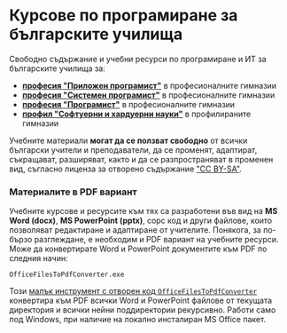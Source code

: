 # Курсове по програмиране за българските училища

Свободно съдържание и учебни ресурси по програмиране и ИТ за българските училища за:
 - [**професия "Приложен програмист"**](https://github.com/BG-IT-Edu/School-Programming/tree/main/Courses/Applied-Programmer) в професионалните гимназии
 - [**професия "Системен програмист"**](https://github.com/BG-IT-Edu/School-Programming/tree/main/Courses/System-Programmer) в професионалните гимназии
 - [**професия "Програмист"**](https://github.com/BG-IT-Edu/School-Programming/tree/main/Courses/Programmer) в професионалните гимназии
 - [**профил "Софтуерни и хардуерни науки"**](https://github.com/BG-IT-Edu/School-Programming/tree/main/Courses/Software-Sciences) в профилираните гимназии
 
Учебните материали **могат да се ползват свободно** от всички български учители и преподаватели, да се променят, адаптират, съкращават, разширяват, както и да се разпространяват в променен вид, съгласно лиценза за отворено съдържание ["CC BY-SA"](https://creativecommons.org/licenses/by-sa/4.0/).

### Материалите в PDF вариант

Учебните курсове и ресурсите към тях са разработени във вид на **MS Word (docx)**, **MS PowerPoint (pptx)**, сорс код и други файлове, които позволяват редактиране и адаптиране от учителите. Понякога, за по-бързо разглеждане, е необходим и PDF вариант на учебните ресурси. Може да конвертирате Word и PowerPoint документите към PDF по следния начин:
```
OfficeFilesToPdfConverter.exe
```
Този [малък инструмент с отворен код `OfficeFilesToPdfConverter`](https://github.com/nakov/OfficeFilesToPdfConverter) конвертира към PDF всички Word и PowerPoint файлове от текущата директория и всички нейни поддиректории рекурсивно. Работи само под Windows, при наличие на локално инсталиран MS Office пакет.

